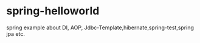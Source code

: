 # spring-helloworld
spring example about DI, AOP, Jdbc-Template,hibernate,spring-test,spring jpa etc.
